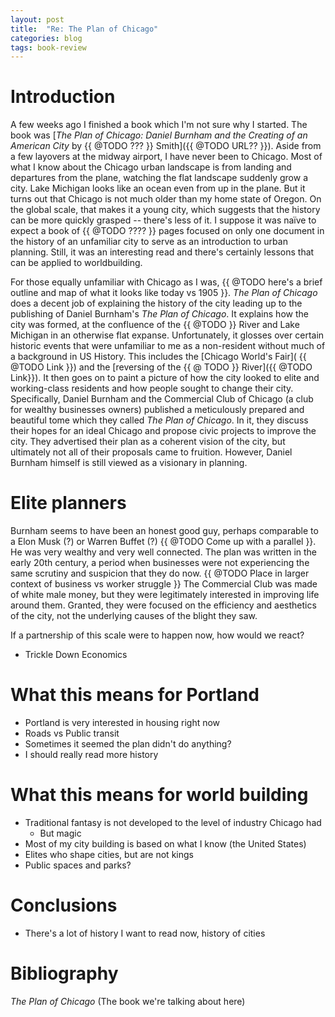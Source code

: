 ```yaml
---
layout: post
title:  "Re: The Plan of Chicago"
categories: blog
tags: book-review
---
```


# Introduction
<!-- This book would make way more sense if you know about Chicago -->
A few weeks ago I finished a book which I'm not sure why I started.
The book was [*The Plan of Chicago: Daniel Burnham and the Creating of an American City* by {{ @TODO ??? }} Smith]({{ @TODO URL?? }}).
Aside from a few layovers at the midway airport, I have never been to Chicago.
Most of what I know about the Chicago urban landscape is from landing and departures from the plane, watching the flat landscape suddenly grow a city.
Lake Michigan looks like an ocean even from up in the plane.
But it turns out that Chicago is not much older than my home state of Oregon.
On the global scale, that makes it a young city, which suggests that the history can be more quickly grasped -- there's less of it.
I suppose it was naïve to expect a book of {{ @TODO ???? }} pages focused on only one document in the history of an unfamiliar city to serve as an introduction to urban planning.
Still, it was an interesting read and there's certainly lessons that can be applied to worldbuilding.

<!-- But summarize what the book tried to accomplish anyway -->
For those equally unfamiliar with Chicago as I was, {{ @TODO here's a brief outline and map of what it looks like today vs 1905 }}.
*The Plan of Chicago* does a decent job of explaining the history of the city leading up to the publishing of Daniel Burnham's *The Plan of Chicago*.
It explains how the city was formed, at the confluence of the {{ @TODO }} River and Lake Michigan in an otherwise flat expanse.
Unfortunately, it glosses over certain historic events that were unfamiliar to me as a non-resident without much of a background in US History.
This includes the [Chicago World's Fair]( {{ @TODO Link }}) and the [reversing of the {{ @ TODO }} River]({{ @TODO Link}}).
It then goes on to paint a picture of how the city looked to elite and working-class residents and how people sought to change their city.
Specifically, Daniel Burnham and the Commercial Club of Chicago (a club for wealthy businesses owners) published a meticulously prepared and beautiful tome which they called *The Plan of Chicago*.
In it, they discuss their hopes for an ideal Chicago and propose civic projects to improve the city.
They advertised their plan as a coherent vision of the city, but ultimately not all of their proposals came to fruition.
However, Daniel Burnham himself is still viewed as a visionary in planning.

# Elite planners
<!-- Businesses were heavily involved -->
Burnham seems to have been an honest good guy, perhaps comparable to a Elon Musk (?) or Warren Buffet (?) {{ @TODO Come up with a parallel }}.
He was very wealthy and very well connected.
The plan was written in the early 20th century, a period when businesses were not experiencing the same scrutiny and suspicion that they do now.
{{ @TODO Place in larger context of business vs worker struggle }}
The Commercial Club was made of white male money, but they were legitimately interested in improving life around them.
Granted, they were focused on the efficiency and aesthetics of the city, not the underlying causes of the blight they saw.

If a partnership of this scale were to happen now, how would we react?

* Trickle Down Economics

# What this means for Portland
* Portland is very interested in housing right now
* Roads vs Public transit
* Sometimes it seemed the plan didn't do anything?
* I should really read more history

# What this means for world building
* Traditional fantasy is not developed to the level of industry Chicago had
  * But magic
* Most of my city building is based on what I know (the United States)
* Elites who shape cities, but are not kings
* Public spaces and parks?

# Conclusions
* There's a lot of history I want to read now, history of cities

# Bibliography
*The Plan of Chicago* (The book we're talking about here)
